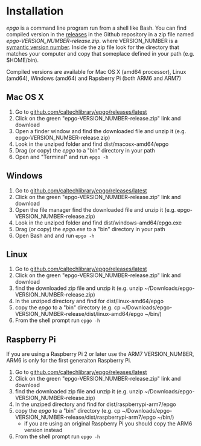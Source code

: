 
# Installation

*epgo* is a command line program run from a shell like Bash. You can find compiled
version in the [releases](https://github.com/caltechlibrary/epgo/releases/latest) 
in the Github repository in a zip file named *epgo-VERSION_NUMBER-release.zip*. 
where VERSION_NUMBER is a [symantic version number](http://semver.org/). Inside
the zip file look for the directory that matches your computer and copy that someplace
defined in your path (e.g. $HOME/bin). 

Compiled versions are available for Mac OS X (amd64 processor), Linux (amd64), Windows
(amd64) and Rapsberry Pi (both ARM6 and ARM7)

## Mac OS X

1. Go to [github.com/caltechlibrary/epgo/releases/latest](https://github.com/caltechlibrary/epgo/releases/latest)
2. Click on the green "epgo-VERSION_NUMBER-release.zip" link and download
3. Open a finder window and find the downloaded file and unzip it (e.g. epgo-VERSION_NUMBER-release.zip)
4. Look in the unziped folder and find dist/macosx-amd64/epgo
5. Drag (or copy) the *epgo* to a "bin" directory in your path
6. Open and "Terminal" and run `epgo -h`

## Windows

1. Go to [github.com/caltechlibrary/epgo/releases/latest](https://github.com/caltechlibrary/epgo/releases/latest)
2. Click on the green "epgo-VERSION_NUMBER-release.zip" link and download
3. Open the file manager find the downloaded file and unzip it (e.g. epgo-VERSION_NUMBER-release.zip)
4. Look in the unziped folder and find dist/windows-amd64/epgo.exe
5. Drag (or copy) the *epgo.exe* to a "bin" directory in your path
6. Open Bash and and run `epgo -h`

## Linux

1. Go to [github.com/caltechlibrary/epgo/releases/latest](https://github.com/caltechlibrary/epgo/releases/latest)
2. Click on the green "epgo-VERSION_NUMBER-release.zip" link and download
3. find the downloaded zip file and unzip it (e.g. unzip ~/Downloads/epgo-VERSION_NUMBER-release.zip)
4. In the unziped directory and find for dist/linux-amd64/epgo
5. copy the *epgo* to a "bin" directory (e.g. cp ~/Downloads/epgo-VERSION_NUMBER-release/dist/linux-amd64/epgo ~/bin/)
6. From the shell prompt run `epgo -h`

## Raspberry Pi

If you are using a Raspberry Pi 2 or later use the ARM7 VERSION_NUMBER, ARM6 is only for the first generaiton Raspberry Pi.

1. Go to [github.com/caltechlibrary/epgo/releases/latest](https://github.com/caltechlibrary/epgo/releases/latest)
2. Click on the green "epgo-VERSION_NUMBER-release.zip" link and download
3. find the downloaded zip file and unzip it (e.g. unzip ~/Downloads/epgo-VERSION_NUMBER-release.zip)
4. In the unziped directory and find for dist/raspberrypi-arm7/epgo
5. copy the *epgo* to a "bin" directory (e.g. cp ~/Downloads/epgo-VERSION_NUMBER-release/dist/raspberrypi-arm7/epgo ~/bin/)
    + if you are using an original Raspberry Pi you should copy the ARM6 version instead
6. From the shell prompt run `epgo -h`

